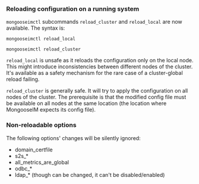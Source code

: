 ### Reloading configuration on a running system 

`mongooseimctl` subcommands `reload_cluster` and `reload_local` are now available. The syntax is:

`mongooseimctl reload_local`

`mongooseimctl reload_cluster`

`reload_local` is unsafe as it reloads the configuration only on the local node.
This might introduce inconsistencies between different nodes of the cluster.
It's available as a safety mechanism for the rare case of a cluster-global reload failing.

`reload_cluster` is generally safe. It will try to apply the configuration
on all nodes of the cluster.
The prerequisite is that the modified config file must be available on
all nodes at the same location (the location where MongooseIM expects its config file).

### Non-reloadable options
The following options' changes will be silently ignored:
* domain_certfile
* s2s_*
* all_metrics_are_global
* odbc_*
* ldap_* (though can be changed, it can't be disabled/enabled)
